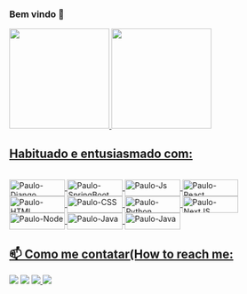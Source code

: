 ### Bem vindo 👋
<!--  
- 🔭 I’m currently working on ...
- 🌱 I’m currently learning ...
- 👯 I’m looking to collaborate on ...
- 🤔 I’m looking for help with ...
- 💬 Ask me about ...

- 😄 Pronouns: ...
- ⚡ Fun fact: ...
-->


 <div>
  <a href="https://github.com/pjelelhml">
  <img height="180em" src="https://github-readme-stats.vercel.app/api?username=pjelelhml&show_icons=true&theme=dracula&include_all_commits=true&count_private=true"/>
  <img height="180em" src="https://github-readme-stats.vercel.app/api/top-langs/?username=pjelelhml&layout=compact&langs_count=7&theme=dracula"/>
</div>

 <h2>Habituado e entusiasmado com: </h2>
<div style="display: inline_block"><br>
  <img align="center" alt="Paulo-Django" height="30" width="100" src="https://img.shields.io/badge/Django-092E20?style=for-the-badge&logo=django&logoColor=white">
  <img align="center" alt="Paulo-SpringBoot" height="30" width="100" src="https://img.shields.io/badge/Spring_Boot-F2F4F9?style=for-the-badge&logo=spring-boot">
  <img align="center" alt="Paulo-Js" height="30" width="100" src="https://img.shields.io/badge/JavaScript-323330?style=for-the-badge&logo=javascript&logoColor=F7DF1E">
  <img align="center" alt="Paulo-React" height="30" width="100" src="https://img.shields.io/badge/React-20232A?style=for-the-badge&logo=react&logoColor=61DAFB">
  <img align="center" alt="Paulo-HTML" height="30" width="100" src="https://img.shields.io/badge/HTML5-E34F26?style=for-the-badge&logo=html5&logoColor=white">
  <img align="center" alt="Paulo-CSS" height="30" width="100" src="https://img.shields.io/badge/CSS3-1572B6?style=for-the-badge&logo=css3&logoColor=white">
  <img align="center" alt="Paulo-Python" height="30" width="100" src="https://img.shields.io/badge/Python-3776AB?style=for-the-badge&logo=python&logoColor=white">
  <img align="center" alt="Paulo-NextJS" height="30" width="100" src="https://img.shields.io/badge/next.js-000000?style=for-the-badge&logo=nextdotjs&logoColor=white">
  <img align="center" alt="Paulo-Node" height="30" width="100" src="https://img.shields.io/badge/Node.js-339933?style=for-the-badge&logo=nodedotjs&logoColor=white">
<!--   <img align="center" alt="Paulo-C" height="30" width="100" src="https://github.com/devicons/devicon/blob/master/icons/c/c-plain.svg"> -->
  <img align="center" alt="Paulo-Java" height="30" width="100" src="https://img.shields.io/badge/Java-ED8B00?style=for-the-badge&logo=java&logoColor=white">
  <img align="center" alt="Paulo-Java" height="30" width="100" src="https://img.shields.io/badge/Vue.js-35495E?style=for-the-badge&logo=vuedotjs&logoColor=4FC08D">
 
<!--  
 https://img.shields.io/badge/Bootstrap-563D7C?style=for-the-badge&logo=bootstrap&logoColor=white
 https://img.shields.io/badge/Material--UI-0081CB?style=for-the-badge&logo=material-ui&logoColor=white
 https://img.shields.io/badge/React_Router-CA4245?style=for-the-badge&logo=react-router&logoColor=white
 https://img.shields.io/badge/Docker-2CA5E0?style=for-the-badge&logo=docker&logoColor=white
 https://img.shields.io/badge/kubernetes-326ce5.svg?&style=for-the-badge&logo=kubernetes&logoColor=white
 https://img.shields.io/badge/firebase-ffca28?style=for-the-badge&logo=firebase&logoColor=black -->
 

 
</div>
  
  ##
  
  <div> 
   <h2>📫 Como me contatar(How to reach me: </h2>
    <a href="https://www.instagram.com/paulohmleite/" target="_blank"><img src="https://img.shields.io/badge/-Instagram-%23E4405F?style=for-the-badge&logo=instagram&logoColor=white" target="_blank"></a>
    <a href = "mailto:paulo3385@hotmail.com"><img src="https://img.shields.io/badge/Microsoft_Outlook-0078D4?style=for-the-badge&logo=microsoft-outlook&logoColor=white" target="_blank"></a>
    <a href="https://www.linkedin.com/in/paulohml/" target="_blank"><img src="https://img.shields.io/badge/-LinkedIn-%230077B5?style=for-the-badge&logo=linkedin&logoColor=white" target="_blank">
     <a href="mailto:paulohmleite1@gmail.com" target="_blank"><img src="https://img.shields.io/badge/Gmail-D14836?style=for-the-badge&logo=gmail&logoColor=white" target="_blank">
   
     
   </a> 
 
